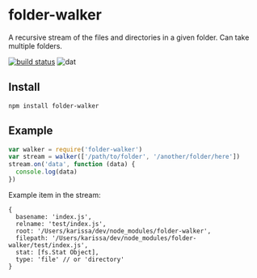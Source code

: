 # folder-walker

A recursive stream of the files and directories in a given folder. Can take multiple folders.

[![build status](http://img.shields.io/travis/karissa/folder-walker.svg?style=flat)](http://travis-ci.org/karissa/folder-walker)
![dat](http://img.shields.io/badge/Development%20sponsored%20by-dat-green.svg?style=flat)

## Install

```
npm install folder-walker
```

## Example

```js
var walker = require('folder-walker')
var stream = walker(['/path/to/folder', '/another/folder/here'])
stream.on('data', function (data) {
  console.log(data)
})
```

Example item in the stream:

```
{
  basename: 'index.js',
  relname: 'test/index.js',
  root: '/Users/karissa/dev/node_modules/folder-walker',
  filepath: '/Users/karissa/dev/node_modules/folder-walker/test/index.js',
  stat: [fs.Stat Object],
  type: 'file' // or 'directory'
}
```
